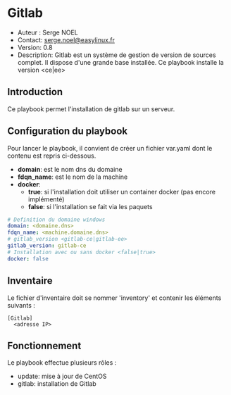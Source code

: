 # Gitlab

* Auteur : Serge NOEL
* Contact: serge.noel@easylinux.fr
* Version: 0.8
* Description: Gitlab est un système de gestion de version de sources complet. Il dispose d'une grande base installée. Ce playbook installe la version <ce|ee>

## Introduction

Ce playbook permet l'installation de gitlab sur un serveur.

## Configuration du playbook

Pour lancer le playbook, il convient de créer un fichier var.yaml dont le contenu est repris ci-dessous.

* **domain**: est le nom dns du domaine 
* **fdqn_name**: est le nom de la machine
* **docker**: 
  * **true**: si l'installation doit utiliser un container docker (pas encore implémenté)
  * **false**: si l'installation se fait via les paquets

```yaml
# Definition du domaine windows
domain: <domaine.dns>
fdqn_name: <machine.domaine.dns>
# gitlab_version <gitlab-ce|gitlab-ee>  
gitlab_version: gitlab-ce
# Installation avec ou sans docker <false|true> 
docker: false
``` 

## Inventaire

Le fichier d'inventaire doit se nommer 'inventory' et contenir les éléments suivants :
```
[Gitlab]
  <adresse IP>
```


## Fonctionnement

Le playbook effectue plusieurs rôles :
* update: mise à jour de CentOS
* gitlab: installation de Gitlab